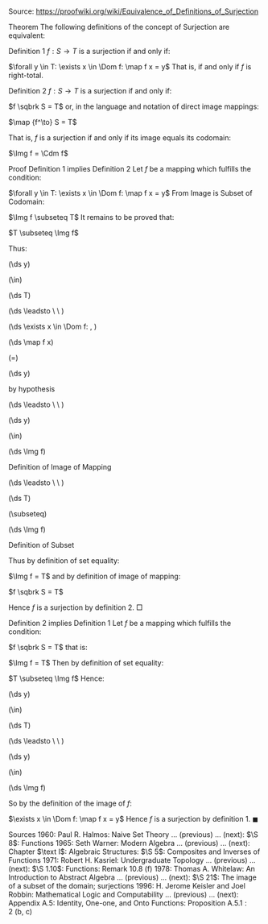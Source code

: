# 

Source: https://proofwiki.org/wiki/Equivalence_of_Definitions_of_Surjection



Theorem
The following definitions of the concept of Surjection are equivalent:

Definition 1
$f: S \to T$ is a surjection if and only if:

$\forall y \in T: \exists x \in \Dom f: \map f x = y$
That is, if and only if $f$ is right-total.

Definition 2
$f: S \to T$ is a surjection if and only if:

$f \sqbrk S = T$
or, in the language and notation of direct image mappings:

$\map {f^\to} S = T$

That is, $f$ is a surjection if and only if its image equals its codomain:

$\Img f = \Cdm f$


Proof
Definition 1 implies Definition 2
Let $f$ be a mapping which fulfills the condition:

$\forall y \in T: \exists x \in \Dom f: \map f x = y$
From Image is Subset of Codomain:

$\Img f \subseteq T$
It remains to be proved that:

$T \subseteq \Img f$

Thus:














\(\ds y\)

\(\in\)







\(\ds T\)














\(\ds \leadsto \ \ \)

\(\ds \exists x \in \Dom f: \, \)



\(\ds \map f x\)

\(=\)







\(\ds y\)





by hypothesis








\(\ds \leadsto \ \ \)





\(\ds y\)

\(\in\)







\(\ds \Img f\)





Definition of Image of Mapping








\(\ds \leadsto \ \ \)





\(\ds T\)

\(\subseteq\)







\(\ds \Img f\)





Definition of Subset




Thus by definition of set equality:

$\Img f = T$
and by definition of image of mapping:

$f \sqbrk S = T$

Hence $f$ is a surjection by definition 2.
$\Box$


Definition 2 implies Definition 1
Let $f$ be a mapping which fulfills the condition:

$f \sqbrk S = T$
that is:

$\Img f = T$
Then by definition of set equality:

$T \subseteq \Img f$
Hence:














\(\ds y\)

\(\in\)







\(\ds T\)














\(\ds \leadsto \ \ \)





\(\ds y\)

\(\in\)







\(\ds \Img f\)









So by the definition of the image of $f$:

$\exists x \in \Dom f: \map f x = y$
Hence $f$ is a surjection by definition 1.
$\blacksquare$


Sources
1960: Paul R. Halmos: Naive Set Theory ... (previous) ... (next): $\S 8$: Functions
1965: Seth Warner: Modern Algebra ... (previous) ... (next): Chapter $\text I$: Algebraic Structures: $\S 5$: Composites and Inverses of Functions
1971: Robert H. Kasriel: Undergraduate Topology ... (previous) ... (next): $\S 1.10$: Functions: Remark $10.8 \ \text{(f)}$
1978: Thomas A. Whitelaw: An Introduction to Abstract Algebra ... (previous) ... (next): $\S 21$: The image of a subset of the domain; surjections
1996: H. Jerome Keisler and Joel Robbin: Mathematical Logic and Computability ... (previous) ... (next): Appendix $\text{A}.5$: Identity, One-one, and Onto Functions: Proposition $\text{A}.5.1: 2 \ \text{(b, c)}$




